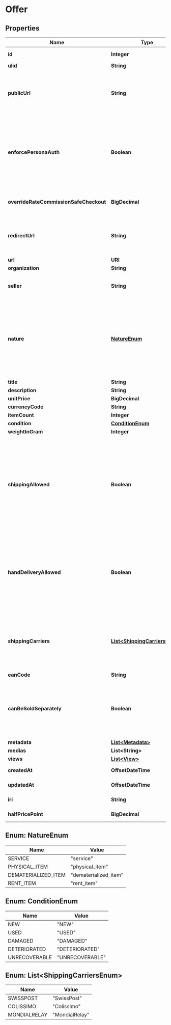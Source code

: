 

# Offer



## Properties

| Name | Type | Description | Notes |
|------------ | ------------- | ------------- | -------------|
|**id** | **Integer** |  |  [optional] [readonly] |
|**ulid** | **String** |  |  |
|**publicUrl** | **String** | If specified, there would be not need for you to fill-in details. Must be accessible over WAN. |  [optional] |
|**enforcePersonaAuth** | **Boolean** | Mean that the generated url cannot be accessed without a generated token for a Persona. Disallow external registration. |  |
|**overrideRateCommissionSafeCheckout** | **BigDecimal** | Override YOUR platform fees for that particular Offer. |  [optional] |
|**redirectUrl** | **String** | Fill-in that field IF you intend to redirect your customer instead of using a WebView. |  [optional] |
|**url** | **URI** |  |  [readonly] |
|**organization** | **String** |  |  [optional] |
|**seller** | **String** | If the seller is actually YOUR organization, set it to NULL. |  |
|**nature** | [**NatureEnum**](#NatureEnum) | This WILL affect the assigned workflow. Choosing service will disable delivery for example. Refer to our technical hub for more information. |  |
|**title** | **String** |  |  [optional] |
|**description** | **String** |  |  [optional] |
|**unitPrice** | **BigDecimal** |  |  [optional] |
|**currencyCode** | **String** |  |  [optional] |
|**itemCount** | **Integer** |  |  [optional] |
|**condition** | [**ConditionEnum**](#ConditionEnum) |  |  [optional] |
|**weightInGram** | **Integer** |  |  [optional] |
|**shippingAllowed** | **Boolean** | That toggle allows the seller to propose shipping for its item. If set in conjunction of shippingCarrier, the label will be automatically generated. Also, it will restrict the carrier to the limited subset defined. |  |
|**handDeliveryAllowed** | **Boolean** | Enable both parties to finalize the transaction in person rather than using delivery. A QR Code must be scanned by the seller once the buyer claims the product. |  |
|**shippingCarriers** | [**List&lt;ShippingCarriersEnum&gt;**](#List&lt;ShippingCarriersEnum&gt;) | If you wish to enable automated shipping label generation through a specific provider, specify it there. |  [optional] |
|**eanCode** | **String** |  |  [optional] |
|**canBeSoldSeparately** | **Boolean** | Set this flag to false to forbid a potential buyer to acquire this item separately.          This is only useful in a BulkOffer context. |  |
|**metadata** | [**List&lt;Metadata&gt;**](Metadata.md) |  |  [optional] |
|**medias** | **List&lt;String&gt;** |  |  |
|**views** | [**List&lt;View&gt;**](View.md) |  |  |
|**createdAt** | **OffsetDateTime** |  |  [optional] [readonly] |
|**updatedAt** | **OffsetDateTime** |  |  [optional] [readonly] |
|**iri** | **String** |  |  [optional] [readonly] |
|**halfPricePoint** | **BigDecimal** |  |  [optional] [readonly] |



## Enum: NatureEnum

| Name | Value |
|---- | -----|
| SERVICE | &quot;service&quot; |
| PHYSICAL_ITEM | &quot;physical_item&quot; |
| DEMATERIALIZED_ITEM | &quot;dematerialized_item&quot; |
| RENT_ITEM | &quot;rent_item&quot; |



## Enum: ConditionEnum

| Name | Value |
|---- | -----|
| NEW | &quot;NEW&quot; |
| USED | &quot;USED&quot; |
| DAMAGED | &quot;DAMAGED&quot; |
| DETERIORATED | &quot;DETERIORATED&quot; |
| UNRECOVERABLE | &quot;UNRECOVERABLE&quot; |



## Enum: List&lt;ShippingCarriersEnum&gt;

| Name | Value |
|---- | -----|
| SWISSPOST | &quot;SwissPost&quot; |
| COLISSIMO | &quot;Colissimo&quot; |
| MONDIALRELAY | &quot;MondialRelay&quot; |



